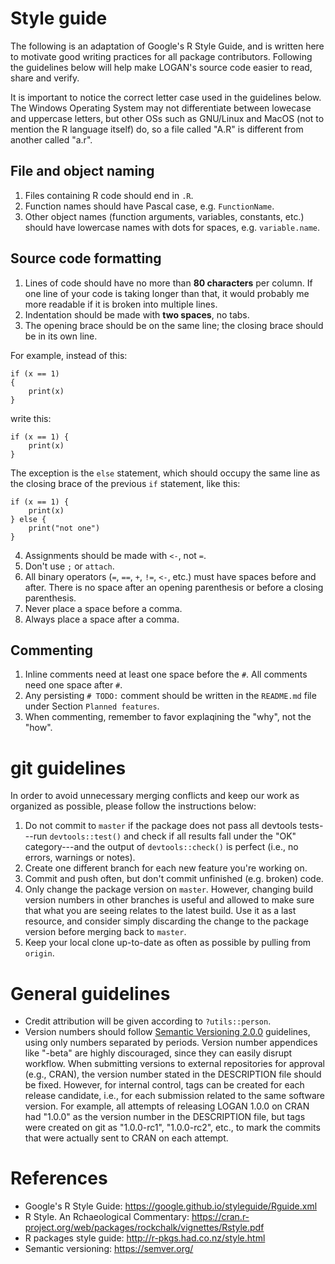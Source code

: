 # Style guide

The following is an adaptation of Google's R Style Guide, and is written here to motivate good writing practices for all package contributors. Following the guidelines below will help make LOGAN's source code easier to read, share and verify.

It is important to notice the correct letter case used in the guidelines below. The Windows Operating System may not differentiate between lowecase and uppercase letters, but other OSs such as GNU/Linux and MacOS (not to mention the R language itself) do, so a file called "A.R" is different from another called "a.r".

## File and object naming 

1. Files containing R code should end in `.R`.
2. Function names should have Pascal case, e.g. `FunctionName`.
3. Other object names (function arguments, variables, constants, etc.) should have lowercase names with dots for spaces, e.g. `variable.name`.

## Source code formatting

1. Lines of code should have no more than **80 characters** per column. If one line of your code is taking longer than that, it would probably me more readable if it is broken into multiple lines.
2. Indentation should be made with **two spaces**, no tabs.
3. The opening brace should be on the same line; the closing brace should be in its own line.

For example, instead of this:

```{r}
if (x == 1)
{
    print(x)
}
```

write this:

```{r}
if (x == 1) {
    print(x)
}
```

The exception is the `else` statement, which should occupy the same line as the closing brace of the previous `if` statement, like this:

```{r}
if (x == 1) {
    print(x)
} else {
    print("not one")       
}
```

4. Assignments should be made with `<-`, not `=`.
5. Don't use `;` or `attach`.
6. All binary operators (`=`, `==`, `+`, `!=`, `<-`, etc.) must have spaces before and after. There is no space after an opening parenthesis or before a closing parenthesis.
7. Never place a space before a comma.
8. Always place a space after a comma.

## Commenting
1. Inline comments need at least one space before the `#`. All comments need one space after `#`.
2. Any persisting `# TODO:` comment should be written in the `README.md` file under Section `Planned features`.
3. When commenting, remember to favor explaqining the "why", not the "how".

# git guidelines

In order to avoid unnecessary merging conflicts and keep our work as organized as possible, please follow the instructions below:

1. Do not commit to `master` if the package does not pass all devtools tests---run `devtools::test()` and check if all results fall under the "OK" category---and the output of `devtools::check()` is perfect (i.e., no errors, warnings or notes).
2. Create one different branch for each new feature you're working on.
3. Commit and push often, but don't commit unfinished (e.g. broken) code.
4. Only change the package version on `master`. However, changing build version numbers in other branches is useful and allowed to make sure that what you are seeing relates to the latest build. Use it as a last resource, and consider simply discarding the change to the package version before merging back to `master`.
5. Keep your local clone up-to-date as often as possible by pulling from `origin`.

# General guidelines

- Credit attribution will be given according to `?utils::person`.
- Version numbers should follow [Semantic Versioning 2.0.0](https://semver.org/) guidelines, using only numbers separated by periods. Version number appendices like "-beta" are highly discouraged, since they can easily disrupt workflow. When submitting versions to external repositories for approval (e.g., CRAN), the version number stated in the DESCRIPTION file should be fixed. However, for internal control, tags can be created for each release candidate, i.e., for each submission related to the same software version. For example, all attempts of releasing LOGAN 1.0.0 on CRAN had "1.0.0" as the version number in the DESCRIPTION file, but tags were created on git as "1.0.0-rc1", "1.0.0-rc2", etc., to mark the commits that were actually sent to CRAN on each attempt.

# References
- Google's R Style Guide: https://google.github.io/styleguide/Rguide.xml
- R Style. An Rchaeological Commentary: https://cran.r-project.org/web/packages/rockchalk/vignettes/Rstyle.pdf
- R packages style guide: http://r-pkgs.had.co.nz/style.html
- Semantic versioning: https://semver.org/